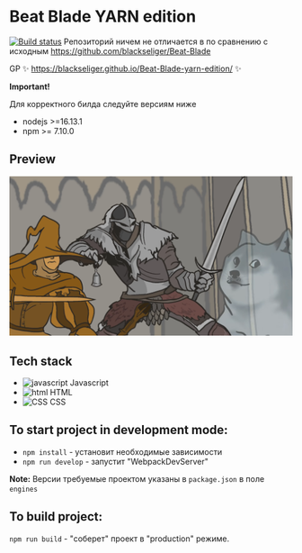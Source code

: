# Beat Blade YARN edition
[![Build status](https://ci.appveyor.com/api/projects/status/qd1ikcct4snkccyq?svg=true)](https://ci.appveyor.com/project/blackseliger/beat-blade-yarn-edition)
Репозиторий ничем не отличается в по сравнению с исходным https://github.com/blackseliger/Beat-Blade

GP :sparkles: https://blackseliger.github.io/Beat-Blade-yarn-edition/ :sparkles:


**Important!**

Для корректного билда следуйте версиям ниже

* nodejs >=16.13.1
* npm >= 7.10.0


## Preview

![preview](./preview.png)

## Tech stack

* <img alt="javascript" width="26px" src="https://raw.githubusercontent.com/boris-catsvill/project-structure/master/tech-stack/javascript.png" /> Javascript
* <img alt="html" width="26px" src="https://raw.githubusercontent.com/boris-catsvill/project-structure/master/tech-stack/html.png" /> HTML
* <img alt="CSS" width="26px" src="https://raw.githubusercontent.com/boris-catsvill/project-structure/master/tech-stack/css.png" /> CSS

## To start project in development mode:

* `npm install` - установит необходимые зависимости
* `npm run develop` - запустит "WebpackDevServer"

**Note:** Версии требуемые проектом указаны в `package.json` в поле `engines`

## To build project:

`npm run build` - "соберет" проект в "production" режиме.
